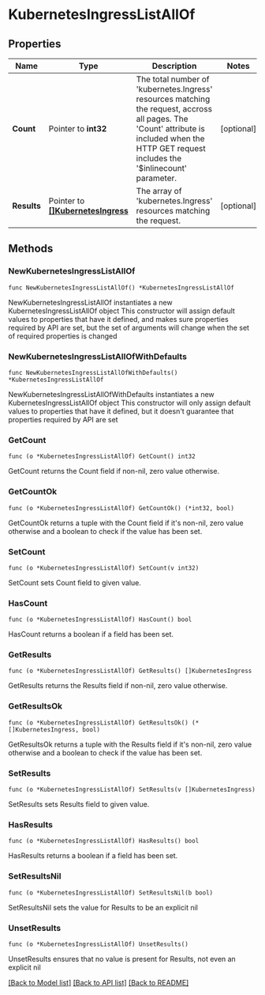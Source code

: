 # KubernetesIngressListAllOf

## Properties

Name | Type | Description | Notes
------------ | ------------- | ------------- | -------------
**Count** | Pointer to **int32** | The total number of &#39;kubernetes.Ingress&#39; resources matching the request, accross all pages. The &#39;Count&#39; attribute is included when the HTTP GET request includes the &#39;$inlinecount&#39; parameter. | [optional] 
**Results** | Pointer to [**[]KubernetesIngress**](KubernetesIngress.md) | The array of &#39;kubernetes.Ingress&#39; resources matching the request. | [optional] 

## Methods

### NewKubernetesIngressListAllOf

`func NewKubernetesIngressListAllOf() *KubernetesIngressListAllOf`

NewKubernetesIngressListAllOf instantiates a new KubernetesIngressListAllOf object
This constructor will assign default values to properties that have it defined,
and makes sure properties required by API are set, but the set of arguments
will change when the set of required properties is changed

### NewKubernetesIngressListAllOfWithDefaults

`func NewKubernetesIngressListAllOfWithDefaults() *KubernetesIngressListAllOf`

NewKubernetesIngressListAllOfWithDefaults instantiates a new KubernetesIngressListAllOf object
This constructor will only assign default values to properties that have it defined,
but it doesn't guarantee that properties required by API are set

### GetCount

`func (o *KubernetesIngressListAllOf) GetCount() int32`

GetCount returns the Count field if non-nil, zero value otherwise.

### GetCountOk

`func (o *KubernetesIngressListAllOf) GetCountOk() (*int32, bool)`

GetCountOk returns a tuple with the Count field if it's non-nil, zero value otherwise
and a boolean to check if the value has been set.

### SetCount

`func (o *KubernetesIngressListAllOf) SetCount(v int32)`

SetCount sets Count field to given value.

### HasCount

`func (o *KubernetesIngressListAllOf) HasCount() bool`

HasCount returns a boolean if a field has been set.

### GetResults

`func (o *KubernetesIngressListAllOf) GetResults() []KubernetesIngress`

GetResults returns the Results field if non-nil, zero value otherwise.

### GetResultsOk

`func (o *KubernetesIngressListAllOf) GetResultsOk() (*[]KubernetesIngress, bool)`

GetResultsOk returns a tuple with the Results field if it's non-nil, zero value otherwise
and a boolean to check if the value has been set.

### SetResults

`func (o *KubernetesIngressListAllOf) SetResults(v []KubernetesIngress)`

SetResults sets Results field to given value.

### HasResults

`func (o *KubernetesIngressListAllOf) HasResults() bool`

HasResults returns a boolean if a field has been set.

### SetResultsNil

`func (o *KubernetesIngressListAllOf) SetResultsNil(b bool)`

 SetResultsNil sets the value for Results to be an explicit nil

### UnsetResults
`func (o *KubernetesIngressListAllOf) UnsetResults()`

UnsetResults ensures that no value is present for Results, not even an explicit nil

[[Back to Model list]](../README.md#documentation-for-models) [[Back to API list]](../README.md#documentation-for-api-endpoints) [[Back to README]](../README.md)


